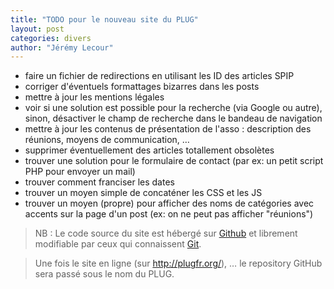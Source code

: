 ```yaml
---
title: "TODO pour le nouveau site du PLUG"
layout: post
categories: divers
author: "Jérémy Lecour"
---
```


* faire un fichier de redirections en utilisant les ID des articles SPIP
* corriger d'éventuels formattages bizarres dans les posts
* mettre à jour les mentions légales
* voir si une solution est possible pour la recherche (via Google ou autre), sinon, désactiver le champ de recherche dans le bandeau de navigation
* mettre à jour les contenus de présentation de l'asso : description des réunions, moyens de communication, …
* supprimer éventuellement des articles totallement obsolètes
* trouver une solution pour le formulaire de contact (par ex: un petit script PHP pour envoyer un mail)
* trouver comment franciser les dates
* trouver un moyen simple de concaténer les CSS et les JS
* trouver un moyen (propre) pour afficher des noms de catégories avec accents sur la page d'un post (ex: on ne peut pas afficher "réunions")

> NB : Le code source du site est hébergé sur [Github](http://github.com/jlecour/jekyll_plugfr) et librement modifiable par ceux qui connaissent [Git](http://git-scm.com/).

> Une fois le site en ligne (sur http://plugfr.org/), … le repository GitHub sera passé sous le nom du PLUG.